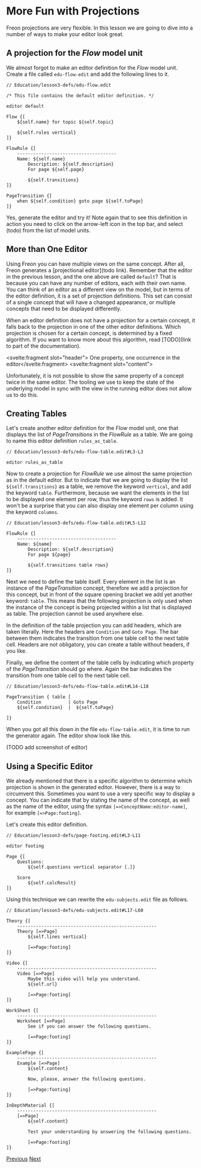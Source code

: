 <script>
    import Note from "$lib/notes/Note.svelte";
</script>

# More Fun with Projections

Freon projections are very flexible. In this lesson we are going to dive into a number of ways to make your editor look great.

## A projection for the _Flow_ model unit

We almost forgot to make an editor definition for the _Flow_ model unit. Create a file called `edu-flow-edit` and add the following lines to it.

```text
// Education/lesson3-defs/edu-flow.edit

/* This file contains the default editor definition. */

editor default

Flow {[
    ${self.name} for topic ${self.topic}

    ${self.rules vertical}
]}

FlowRule {[
    -------------------------------------
    Name: ${self.name}
        Description: ${self.description}
        For page ${self.page}

        ${self.transitions}
]}

PageTransition {[
    when ${self.condition} goto page ${self.toPage}
]}

```

Yes, generate the editor and try it! Note again that to see this definition in action you need to click on the arrow-left
icon in the top bar, and select (todo) from the list of model units.

## More than One Editor

Using Freon you can have multiple views on the same concept. After all, Freon generates a [projectional editor](todo link).
Remember that the editor in the previous lesson, and the one above are called `default`? That is because you can have any number of editors,
each with their own name. You can think of an editor as a different view on the model, but in terms of the editor definition,
it is a set of projection definitions. This set can consist of a single concept that will have a changed appearance, or multiple
concepts that need to be displayed differently.

When an editor definition does not have a projection for a certain concept, it falls back to the projection in one of the other
editor definitions. Which projection is chosen for a certain concept, is determined by a fixed algorithm. If you want to know more about this algorithm,
read [TODO](link to part of the documentation).

<Note><svelte:fragment slot="header"> One property, one occurrence in the editor</svelte:fragment>
<svelte:fragment slot="content">

<p>Unfortunately, it is not possible to show the same property of a concept twice in the same editor.
The tooling we use to keep the state of the underlying model in sync with the view in the running editor
does not allow us to do this.</p>
</svelte:fragment></Note>

## Creating Tables

Let's create another editor definition for the _Flow_ model unit, one that displays the list of _PageTransitions_ in the _FlowRule_ as a table.
We are going to name this editor definition `rules_as_table`.

```text
// Education/lesson3-defs/edu-flow-table.edit#L3-L3

editor rules_as_table
```

Now to create a projection for _FlowRule_ we use almost the same projection as in the default editor. But to indicate
that we are going to display the list `${self.transitions}` as a table, we remove the keyword `vertical`, and add the keyword `table`.
Furthermore, because we want the elements in the list to be displayed one element per row, thus
the keyword `rows` is added. It won't be a surprise that you can also display one element per column using the keyword `columns`.

```text
// Education/lesson3-defs/edu-flow-table.edit#L5-L12

FlowRule {[
    -------------------------------------
    Name: ${name}
        Description: ${self.description}
        For page ${page}

        ${self.transitions table rows}
]}
```

Next we need to define the table itself. Every element in the list is an instance of the _PageTransition_ concept, therefore we add
a projection for this concept, but in front of the square opening bracket we add yet another keyword: `table`. This means that the
following projection is only used when the instance of the concept is being projected within a list that is displayed as table. The
projection cannot be used anywhere else.

In the definition of the table projection you can add headers, which are taken literally. Here
the headers are `Condition` and `Goto Page`. The
bar between them indicates the transition from one table cell to the next table cell.
Headers are not obligatory, you can create a table without headers, if you like.

Finally, we define the content of the table cells by indicating which property of the _PageTransition_ should go where. Again the bar
indicates the transition from one table cell to the next table cell.

```text
// Education/lesson3-defs/edu-flow-table.edit#L14-L18

PageTransition { table [
    Condition          | Goto Page
    ${self.condition}  |  ${self.toPage}

]}
```

When you got all this down in the file `edu-flow-table.edit`, it is time to run the generator again. The editor show look like this.

(TODO add screenshot of editor)

## Using a Specific Editor

We already mentioned that there is a specific algorithm to determine which projection is shown in the generated editor.
However, there is a way to circumvent this. Sometimes you want to use a very specific way to display a concept. You can indicate
that by stating the name of the concept, as well as the name of the editor, using the syntax `[=>ConceptName:editor-name]`,
for example `[=>Page:footing]`.

Let's create this editor definition.

```text
// Education/lesson3-defs/page-footing.edit#L3-L11

editor footing

Page {[
    Questions:
        ${self.questions vertical separator [.]}

    Score
        ${self.calcResult}
]}
```

Using this technique we can rewrite the `edu-subjects.edit` file as follows.

```text
// Education/lesson3-defs/edu-subjects.edit#L17-L60

Theory {[
    ----------------------------------------------------
    Theory [=>Page]
        ${self.lines vertical}

        [=>Page:footing]
]}

Video {[
    ----------------------------------------------------
    Video [=>Page]
        Maybe this video will help you understand.
        ${self.url}

        [=>Page:footing]
]}

WorkSheet {[
    ----------------------------------------------------
    Worksheet [=>Page]
        See if you can answer the following questions.

        [=>Page:footing]
]}

ExamplePage {[
    ----------------------------------------------------
    Example [=>Page]
        ${self.content}

        Now, please, answer the following questions.

        [=>Page:footing]
]}

InDepthMaterial {[
    ----------------------------------------------------
    [=>Page]
        ${self.content}

        Test your understanding by answering the following questions.

        [=>Page:footing]
]}
```

[Previous](/Tutorial/Making_an_Editor)
[Next](/Tutorial/In_Need-of_Scoping)
